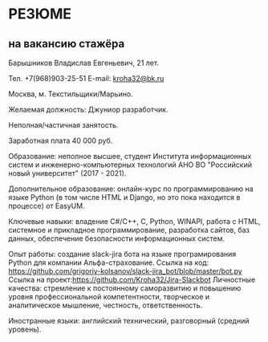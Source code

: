 # РЕЗЮМЕ
## на вакансию стажёра

Барышников Владислав Евгеньевич, 21 лет.

Тел. +7(968)903-25-51
E-mail: kroha32@bk.ru

Москва, м. Текстильщики/Марьино.

Желаемая должность: Джуниор разработчик.

Неполная/частичная занятость.

Заработная плата 40 000 руб.

Образование: неполное высшее, студент Института информационных систем и инженерно-компьютерных технологий АНО ВО "Российский новый университет" (2017 - 2021).

Дополнительное образование: онлайн-курс по программированию на языке Python (в том числе HTML и Django, но это пока находится в процессе) от EasyUM.

Ключевые навыки: владение C#/С++, C, Python, WINAPI, работа с HTML, системное и прикладное программирование, разработка сайтов, баз данных, обеспечение безопасности информационных систем.

Опыт работы: создание slack-jira бота на языке програмирования Python для компании Альфа-страхование. Ссылка на код: https://github.com/grigoriy-kolsanov/slack-jira_bot/blob/master/bot.py Ссылка на проект:https://github.com/Kroha32/Jira-Slackbot
Личностные качества: стремление к постоянному саморазвитию и повышению уровня профессиональной компетентности, творческое и аналитическое мышление, честность, ответственность.

Иностранные языки: английский технический,  разговорный (средний уровень).

